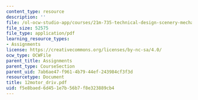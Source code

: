 ```yaml
---
content_type: resource
description: ''
file: /ol-ocw-studio-app/courses/21m-735-technical-design-scenery-mechanisms-and-special-effects-spring-2004/f5e8baed6d451e7b56b7f8e323889cb4_12motor_driv.pdf
file_size: 52575
file_type: application/pdf
learning_resource_types:
- Assignments
license: https://creativecommons.org/licenses/by-nc-sa/4.0/
ocw_type: OCWFile
parent_title: Assignments
parent_type: CourseSection
parent_uid: 7ab6ae47-f961-4b79-44ef-243984cf3f3d
resourcetype: Document
title: 12motor_driv.pdf
uid: f5e8baed-6d45-1e7b-56b7-f8e323889cb4
---
```

